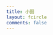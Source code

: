 ```yaml
---
title: 小圈
layout: fcircle
comments: false
---
```


<div id="app"></div>
<script>
    let UserConfig = {
        private_api_url: 'https://circle.btwoa.com/',
        page_turning_number: 20,
        error_img: 'https://ovo.btwoa.com/img/gif/github_love.gif',
        sort_rule: 'created'
    }
</script>
<script type="text/javascript" src="/js/app.min.js"></script>
<script type="text/javascript" src="/js/bundle.js"></script>